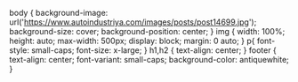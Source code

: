 body {
    background-image: url('https://www.autoindustriya.com/images/posts/post14699.jpg');
    background-size: cover;
    background-position: center;
}
img {
    width: 100%;
    height: auto;
    max-width: 500px; 
    display: block;
    margin: 0 auto;
}
p{
    font-style: small-caps;
    font-size: x-large;
}
h1,h2 {
    text-align: center;
}
footer {
    text-align: center;
    font-variant: small-caps;
    background-color: antiquewhite;
}
